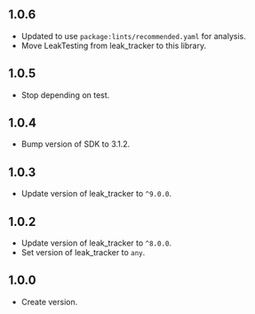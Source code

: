 ## 1.0.6

* Updated to use `package:lints/recommended.yaml` for analysis.
* Move LeakTesting from leak_tracker to this library.

## 1.0.5

* Stop depending on test.

## 1.0.4

* Bump version of SDK to 3.1.2.

## 1.0.3

* Update version of leak_tracker to `^9.0.0`.

## 1.0.2

* Update version of leak_tracker to `^8.0.0`.
* Set version of leak_tracker to `any`.

## 1.0.0

* Create version.

